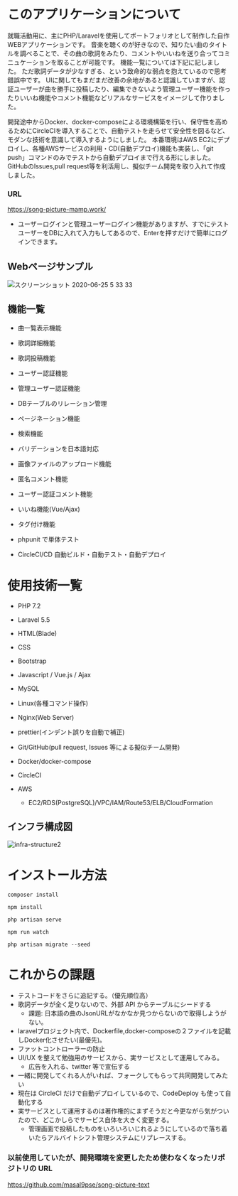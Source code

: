 # このアプリケーションについて

就職活動用に、主にPHP/Laravelを使用してポートフォリオとして制作した自作WEBアプリケーションです。
音楽を聴くのが好きなので、知りたい曲のタイトルを調べることで、その曲の歌詞をみたり、コメントやいいねを送り合ってコミニュケーションを取ることが可能です。 機能一覧については下記に記しました。
ただ歌詞データが少なすぎる、という致命的な弱点を抱えているので思考錯誤中です。
UIに関してもまだまだ改善の余地があると認識していますが、認証ユーザーが曲を勝手に投稿したり、編集できないよう管理ユーザー機能を作ったりいいね機能やコメント機能などリアルなサービスをイメージして作りました。

開発途中からDocker、docker-composeによる環境構築を行い、保守性を高めるためにCircleCIを導入することで、自動テストを走らせて安全性を図るなど、モダンな技術を意識して導入するようにしました。
本番環境はAWS EC2にデプロイし、各種AWSサービスの利用・CD(自動デプロイ)機能も実装し、「git push」コマンドのみでテストから自動デプロイまで行える形にしました。
GitHubのIssues,pull request等を利活用し、擬似チーム開発を取り入れて作成しました。

### URL
https://song-picture-mamp.work/

- ユーザーログインと管理ユーザーログイン機能がありますが、すでにテストユーザーをDBに入れて入力もしてあるので、Enterを押すだけで簡単にログインできます。

## Webページサンプル

![スクリーンショット 2020-06-25 5 33 33](https://user-images.githubusercontent.com/51937772/85625242-187ea200-b6a6-11ea-914e-f7054c18d92c.png)


## 機能一覧

- 曲一覧表示機能

- 歌詞詳細機能

- 歌詞投稿機能

- ユーザー認証機能

- 管理ユーザー認証機能

- DBテーブルのリレーション管理

- ページネーション機能

- 検索機能 

- バリデーションを日本語対応

- 画像ファイルのアップロード機能

- 匿名コメント機能

- ユーザー認証コメント機能

- いいね機能(Vue/Ajax)

- タグ付け機能

- phpunit で単体テスト

- CircleCI/CD 自動ビルド・自動テスト・自動デプロイ


# 使用技術一覧

* PHP 7.2

- Laravel 5.5

- HTML(Blade)

- CSS

- Bootstrap 

- Javascript / Vue.js / Ajax

* MySQL

* Linux(各種コマンド操作)

* Nginx(Web Server)

- prettier(インデント誤りを自動で補正) 

* Git/GitHub(pull request, Issues 等による擬似チーム開発)

- Docker/docker-compose

* CircleCI

* AWS
  - EC2/RDS(PostgreSQL)/VPC/IAM/Route53/ELB/CloudFormation

## インフラ構成図

![infra-structure2](https://user-images.githubusercontent.com/51937772/87854452-1a5a1f00-c94d-11ea-99a8-9bf43b9f2ad8.png)

# インストール方法

```
composer install

npm install

php artisan serve

npm run watch

php artisan migrate --seed

``` 

# これからの課題
- テストコードをさらに追記する。（優先順位高）
- 歌詞データが全く足りないので、外部 API からテーブルにシードする
  - 課題: 日本語の曲のJsonURLがなかなか見つからないので取得しようがない。
- laravelプロジェクト内で、Dockerfile,docker-composeの２ファイルを記載しDocker化させたい(最優先)。
- ファットコントローラーの防止
- UI/UX を整えて勉強用のサービスから、実サービスとして運用してみる。
  - 広告を入れる、twitter 等で宣伝する
- 一緒に開発してくれる人がいれば、フォークしてもらって共同開発してみたい
- 現在は CircleCI だけで自動デプロイしているので、CodeDeploy も使って自動化する
- 実サービスとして運用するのは著作権的にまずそうだと今更ながら気がついたので、どこかしらでサービス自体を大きく変更する。
  - 管理画面で投稿したものをいろいろいじれるようにしているので落ち着いたらアルバイトシフト管理システムにリプレースする。

### 以前使用していたが、開発環境を変更したため使わなくなったリポジトリの URL

https://github.com/masal9pse/song-picture-text
